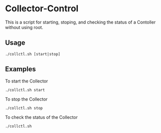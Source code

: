 # Collector-Control

This is a script for starting, stoping, and checking the status of a Contoller without using root.

## Usage

```console
./collctl.sh [start|stop]
```

## Examples
To start the Collector
```console
./collctl.sh start
```
To stop the Collector
```console
./collctl.sh stop
```
To check the status of the Collector
```console
./collctl.sh
```
